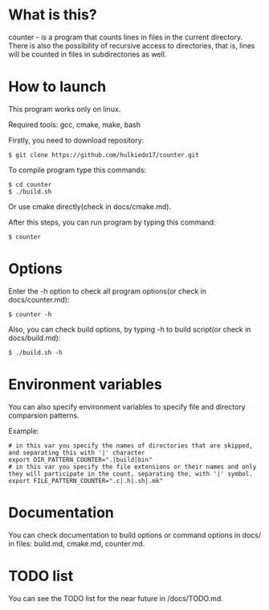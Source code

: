 # What is this?
counter - is a program that counts lines in files in the current directory. There is also the possibility of recursive access to directories, that is, lines will be counted in files in subdirectories as well.

# How to launch
This program works only on linux.

Required tools: gcc, cmake, make, bash

Firstly, you need to download repository:
```shell
$ git clone https://github.com/hulkiedo17/counter.git
```

To compile program type this commands:
```shell
$ cd counter
$ ./build.sh
```

Or use cmake directly(check in docs/cmake.md).

After this steps, you can run program by typing this command:
```shell
$ counter
```

# Options

Enter the -h option to check all program options(or check in docs/counter.md):
```shell
$ counter -h
```

Also, you can check build options, by typing -h to build script(or check in docs/build.md):
```shell
$ ./build.sh -h
```

# Environment variables

You can also specify environment variables to specify file and directory comparsion patterns.

Example:
```shell
# in this var you specify the names of directories that are skipped, and separating this with '|' character
export DIR_PATTERN_COUNTER=".|build|bin"
# in this var you specify the file extensions or their names and only they will participate in the count, separating the, with '|' symbol.
export FILE_PATTERN_COUNTER=".c|.h|.sh|.mk"
```

# Documentation

You can check documentation to build options or command options in docs/ in files: build.md, cmake.md, counter.md.

# TODO list

You can see the TODO list for the near future in /docs/TODO.md.
